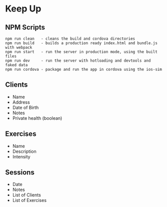 Keep Up
=====================

## NPM Scripts
```
npm run clean   - cleans the build and cordova directories
npm run build   - builds a production ready index.html and bundle.js with webpack
npm run start   - run the server in production mode, using the built files
npm run dev     - run the server with hotloading and devtools and faked data
npm run cordova - package and run the app in cordova using the ios-sim
```

## Clients
- Name
- Address
- Date of Birth
- Notes
- Private health (boolean)

## Exercises
- Name
- Description
- Intensity

## Sessions
- Date
- Notes
- List of Clients
- List of Exercises